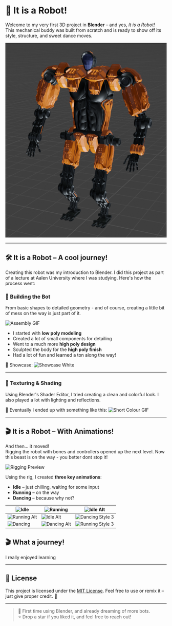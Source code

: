 # 🤖 It is a Robot!

Welcome to my very first 3D project in **Blender** – and yes, *It is a Robot!*  
This mechanical buddy was built from scratch and is ready to show off its style, structure, and sweet dance moves.

![Robo Front View](media/img/Robo_Colour_Full_Front_View_Lighting.png)

---

## 🛠️ It is a Robot – A cool journey!

Creating this robot was my introduction to Blender. I did this project as part of a lecture at Aalen University
where I was studying. Here's how the process went:

### 🧩 Building the Bot
From basic shapes to detailed geometry - and of course, creating a little bit of mess on the way is just part of it.

![Assembly GIF](media/gifs/Blender_Robo_SingleParts.gif)

- I started with **low poly modeling**
- Created a lot of small components for detailing
- Went to a much more **high poly design**
- Sculpted the body for the **high poly finish**
- Had a lot of fun and learned a ton along the way!

🎥 Showcase:
![Showcase White](media/gifs/Robo_Showcase_White.gif)

---

### 🎨 Texturing & Shading

Using Blender's Shader Editor, I tried creating a clean and colorful look.
I also played a lot with lighting and reflections.

📸 Eventually I ended up with something like this:
![Short Colour GIF](media/gifs/Robo_Short_Showcase_Colour.gif)

---

## 🎬 It is a Robot – With Animations!

And then... it moved!  
Rigging the robot with bones and controllers opened up the next level.
Now this beast is on the way - you better dont stop it!

![Rigging Preview](media/gifs/Blender_Robo_White.gif)

Using the rig, I created **three key animations**:

- **Idle** – just chilling, waiting for some input
- **Running** – on the way
- **Dancing** – because why not?

| ![Idle](media/gifs/idle/Robo_Idle_Colour_Front_View.gif)                                       |  ![Running](media/gifs/walk/Robo_Walking_Black_Grid_Front_View.gif)                                                            | ![Idle Alt](media/gifs/idle/Robo_Idle_White_Front_View.gif)                                                               |
|--------------------------------------------|--------------------------------------------------------------------|--------------------------------------------------------------------------|
| ![Running Alt](media/gifs/walk/Robo_Walking_White_Front_View.gif) | ![Idle Alt](media/gifs/idle/Robo_Idle_White_Front_View.gif)            | ![Dancing Style 3](media/gifs/dance/Robo_Dance_White_Grid_Front_View.gif)                    |
| ![Dancing](media/gifs/dance/Robo_Dance_Black_Grid_Front_View.gif) | ![Dancing Alt](media/gifs/dance/Robo_Dance_Color_Front_View.gif)           | ![Running Style 3](media/gifs/walk/Robo_Walking_White_Top_View.gif) |
## 🎬 What a journey!
I really enjoyed learning

---

## 📜 License

This project is licensed under the [MIT License](LICENSE).
Feel free to use or remix it – just give proper credit. 🤝

---

> 🧠 First time using Blender, and already dreaming of more bots.  
> ⭐ Drop a star if you liked it, and feel free to reach out!
